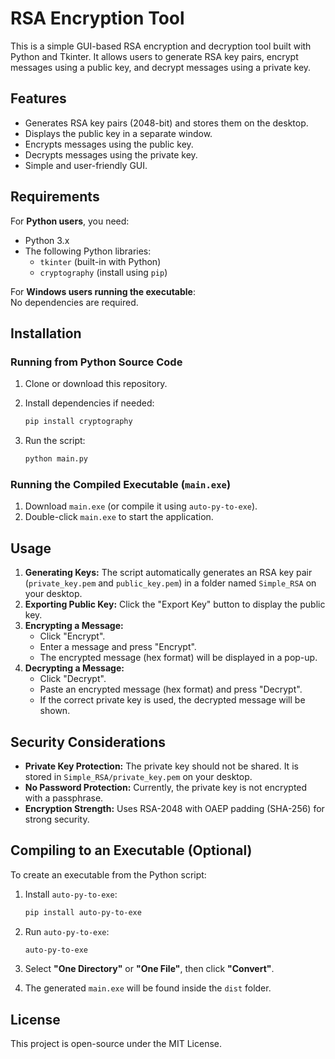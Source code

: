 # RSA Encryption Tool

This is a simple GUI-based RSA encryption and decryption tool built with Python and Tkinter. It allows users to generate RSA key pairs, encrypt messages using a public key, and decrypt messages using a private key.

## Features

- Generates RSA key pairs (2048-bit) and stores them on the desktop.
- Displays the public key in a separate window.
- Encrypts messages using the public key.
- Decrypts messages using the private key.
- Simple and user-friendly GUI.

## Requirements

For **Python users**, you need:

- Python 3.x
- The following Python libraries:
  - `tkinter` (built-in with Python)
  - `cryptography` (install using `pip`)

For **Windows users running the executable**:  
No dependencies are required.

## Installation

### **Running from Python Source Code**
1. Clone or download this repository.
2. Install dependencies if needed:

   ```sh
   pip install cryptography
   ```

3. Run the script:

   ```sh
   python main.py
   ```

### **Running the Compiled Executable (`main.exe`)**
1. Download `main.exe` (or compile it using `auto-py-to-exe`).
2. Double-click `main.exe` to start the application.

## Usage

1. **Generating Keys:** The script automatically generates an RSA key pair (`private_key.pem` and `public_key.pem`) in a folder named `Simple_RSA` on your desktop.
2. **Exporting Public Key:** Click the "Export Key" button to display the public key.
3. **Encrypting a Message:**
   - Click "Encrypt".
   - Enter a message and press "Encrypt".
   - The encrypted message (hex format) will be displayed in a pop-up.
4. **Decrypting a Message:**
   - Click "Decrypt".
   - Paste an encrypted message (hex format) and press "Decrypt".
   - If the correct private key is used, the decrypted message will be shown.

## Security Considerations

- **Private Key Protection:** The private key should not be shared. It is stored in `Simple_RSA/private_key.pem` on your desktop.
- **No Password Protection:** Currently, the private key is not encrypted with a passphrase.
- **Encryption Strength:** Uses RSA-2048 with OAEP padding (SHA-256) for strong security.

## Compiling to an Executable (Optional)

To create an executable from the Python script:

1. Install `auto-py-to-exe`:

   ```sh
   pip install auto-py-to-exe
   ```

2. Run `auto-py-to-exe`:

   ```sh
   auto-py-to-exe
   ```

3. Select **"One Directory"** or **"One File"**, then click **"Convert"**.

4. The generated `main.exe` will be found inside the `dist` folder.

## License

This project is open-source under the MIT License.
